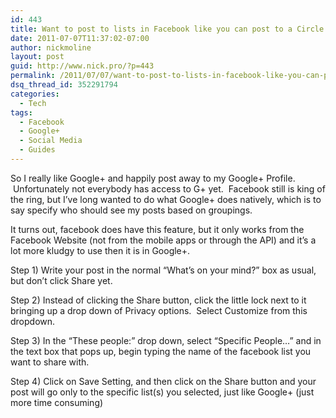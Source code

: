 ```yaml
---
id: 443
title: Want to post to lists in Facebook like you can post to a Circle in Google+? You can!
date: 2011-07-07T11:37:02-07:00
author: nickmoline
layout: post
guid: http://www.nick.pro/?p=443
permalink: /2011/07/07/want-to-post-to-lists-in-facebook-like-you-can-post-to-a-circle-in-google-you-can/
dsq_thread_id: 352291794
categories:
  - Tech
tags:
  - Facebook
  - Google+
  - Social Media
  - Guides
---
```

So I really like Google+ and happily post away to my Google+ Profile.  Unfortunately not everybody has access to G+ yet.  Facebook still is king of the ring, but I&#8217;ve long wanted to do what Google+ does natively, which is to say specify who should see my posts based on groupings.

It turns out, facebook does have this feature, but it only works from the Facebook Website (not from the mobile apps or through the API) and it&#8217;s a lot more kludgy to use then it is in Google+.  

<!--more-->

Step 1) Write your post in the normal &#8220;What&#8217;s on your mind?&#8221; box as usual, but don&#8217;t click Share yet.

<amp-img title="Posting to a social group (step 1)" alt="Posting to a social group (step 1)" src="{{ site.baseurl }}/wp-content/uploads/sites/4/2011/07/Region-capture-1.webp" width="522" height="104" layout="intrinsic" lightbox>
  <amp-img fallback title="Posting to a social group (step 1)" alt="Posting to a social group (step 1)" src="{{ site.baseurl }}/wp-content/uploads/sites/4/2011/07/Region-capture-1.png" width="522" height="104" layout="intrinsic" lightbox></amp-img> 
</amp-img> 

Step 2) Instead of clicking the Share button, click the little lock next to it bringing up a drop down of Privacy options.  Select Customize from this dropdown.

<amp-img title="Facebook Selective Sharing Step 2" alt="Facebook Selective Sharing Step 2" src="{{ site.baseurl }}/wp-content/uploads/sites/4/2011/07/Region-capture-2.webp" width="518" height="270" layout="intrinsic" lightbox>
  <amp-img fallback title="Facebook Selective Sharing Step 2" alt="Facebook Selective Sharing Step 2" src="{{ site.baseurl }}/wp-content/uploads/sites/4/2011/07/Region-capture-2.png" width="518" height="270" layout="intrinsic" lightbox></amp-img>
</amp-img>

Step 3) In the &#8220;These people:&#8221; drop down, select &#8220;Specific People&#8230;&#8221; and in the text box that pops up, begin typing the name of the facebook list you want to share with.

<amp-img title="Facebook Selective Sharing Step 3" alt="Facebook Selective Sharing Step 3" src="{{ site.baseurl }}/wp-content/uploads/sites/4/2011/07/Region-capture-4.webp" width="555" height="368" layout="intrinsic" lightbox>
  <amp-img fallback title="Facebook Selective Sharing Step 3" alt="Facebook Selective Sharing Step 3" src="{{ site.baseurl }}/wp-content/uploads/sites/4/2011/07/Region-capture-4.png" width="555" height="368" layout="intrinsic" lightbox></amp-img>
</amp-img>

Step 4) Click on Save Setting, and then click on the Share button and your post will go only to the specific list(s) you selected, just like Google+ (just more time consuming)